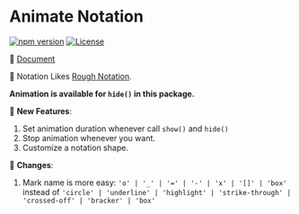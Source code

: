 # Animate Notation

[![npm version][npm-version-src]][npm-version-href]
[![License][license-src]][license-href]

📖 [Document](https://howcasperwhat.github.io/notes/develop/More-Animatable-Notation#animate-notation)

👀 Notation Likes [Rough Notation](https://github.com/rough-stuff/rough-notation).

**Animation is available for `hide()` in this package.**

🚀 **New Features**:

1. Set animation duration whenever call `show()` and `hide()`
2. Stop animation whenever you want.
3. Customize a notation shape.

🔧 **Changes**:

1. Mark name is more easy: `'o' | '_' | '=' | '-' | 'x' | '[]' | 'box'` instead of `'circle' | 'underline' | 'highlight' | 'strike-through' | 'crossed-off' | 'bracker' | 'box'`

[npm-version-src]: https://img.shields.io/npm/v/animate-notation
[npm-version-href]: https://npmjs.com/package/animate-notation
[license-src]: https://img.shields.io/github/license/howcasperwhat/animate-notation.svg
[license-href]: https://github.com/howcasperwhat/animate-notation/blob/main/LICENSE
